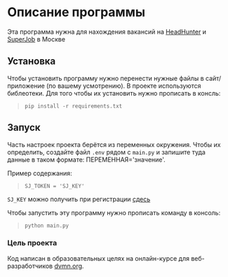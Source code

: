 # Описание программы
Эта программа нужна для нахождения вакансий на [HeadHunter](https://hh.ru/) и [SuperJob](https://www.superjob.ru/) в Москве

## Установка
Чтобы установить программу нужно перенести нужные файлы в сайт/приложение (по вашему усмотрению). В проекте используются библеотеки. Для того чтобы их установить нужно прописать в консль:

>```
>pip install -r requirements.txt
>```

## Запуск
Часть настроек проекта берётся из переменных окружения. Чтобы их определить, создайте файл `.env` рядом с `main.py` и запишите туда данные в таком формате: ПЕРЕМЕННАЯ='значение'.

Пример содержания:

>```
>SJ_TOKEN = 'SJ_KEY'
>```

`SJ_KEY` можно получить при регистрации [сдесь](https://www.superjob.ru/auth/login/?returnUrl=https://api.superjob.ru/register/)

Чтобы запустить эту программу нужно прописать команду в консоль:

>```
>python main.py
>```


### Цель проекта
Код написан в образовательных целях на онлайн-курсе для веб-разработчиков [dvmn.org](https://dvmn.org/).
